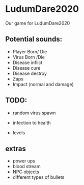 # LudumDare2020
Our game for LudumDare2020

Potential sounds:
---
* Player Born/ Die
* Virus Born /Die
* Disease inflict
* Disease cure
* Disease destroy
* Zaps
* Impact (normal and damage)


TODO:
---
- random virus spawn

- infection to health

- levels

extras
---
* power ups
* blood stream
* NPC objects
* different types of bullets